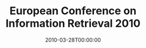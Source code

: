 ---
acronym: ECIR-2010
date: '2010-03-28T00:00:00'
ext_url: http://kmi.open.ac.uk/events/ecir2010/call-for-papers.php
location: Milton Keynes, UK
submission_date: '2009-10-01T00:00:00'
title: European Conference on Information Retrieval 2010
---